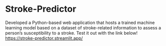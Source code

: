# Stroke-Predictor
Developed a Python-based web application that hosts a trained machine learning model based on a dataset of stroke-related information to assess a person’s susceptibility to a stroke. Test it out with the link below!
https://stroke-predictor.streamlit.app/
